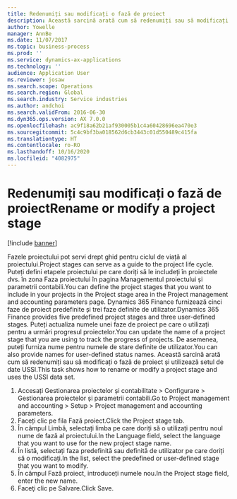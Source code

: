 ```yaml
---
title: Redenumiți sau modificați o fază de proiect
description: Această sarcină arată cum să redenumiți sau să modificați o fază de proiect.
author: Yowelle
manager: AnnBe
ms.date: 11/07/2017
ms.topic: business-process
ms.prod: ''
ms.service: dynamics-ax-applications
ms.technology: ''
audience: Application User
ms.reviewer: josaw
ms.search.scope: Operations
ms.search.region: Global
ms.search.industry: Service industries
ms.author: andchoi
ms.search.validFrom: 2016-06-30
ms.dyn365.ops.version: AX 7.0.0
ms.openlocfilehash: ac9f18a62b21af930005b1c4a60428696ea470e3
ms.sourcegitcommit: 5c4c9bf3ba018562d6cb3443c01d550489c415fa
ms.translationtype: HT
ms.contentlocale: ro-RO
ms.lasthandoff: 10/16/2020
ms.locfileid: "4082975"
---
```

# <a name="rename-or-modify-a-project-stage"></a><span data-ttu-id="6d25b-103">Redenumiți sau modificați o fază de proiect</span><span class="sxs-lookup"><span data-stu-id="6d25b-103">Rename or modify a project stage</span></span>

[!include [banner](../../includes/banner.md)]

<span data-ttu-id="6d25b-104">Fazele proiectului pot servi drept ghid pentru ciclul de viață al proiectului.</span><span class="sxs-lookup"><span data-stu-id="6d25b-104">Project stages can serve as a guide to the project life cycle.</span></span> <span data-ttu-id="6d25b-105">Puteți defini etapele proiectului pe care doriți să le includeți în proiectele dvs. în zona Faza proiectului în pagina Managementul proiectului și parametrii contabili.</span><span class="sxs-lookup"><span data-stu-id="6d25b-105">You can define the project stages that you want to include in your projects in the Project stage area in the Project management and accounting parameters page.</span></span> <span data-ttu-id="6d25b-106">Dynamics 365 Finance furnizează cinci faze de proiect predefinite și trei faze definite de utilizator.</span><span class="sxs-lookup"><span data-stu-id="6d25b-106">Dynamics 365 Finance provides five predefined project stages and three user-defined stages.</span></span> <span data-ttu-id="6d25b-107">Puteți actualiza numele unei faze de proiect pe care o utilizați pentru a urmări progresul proiectelor.</span><span class="sxs-lookup"><span data-stu-id="6d25b-107">You can update the name of a project stage that you are using to track the progress of projects.</span></span> <span data-ttu-id="6d25b-108">De asemenea, puteți furniza nume pentru numele de stare definite de utilizator.</span><span class="sxs-lookup"><span data-stu-id="6d25b-108">You can also provide names for user-defined status names.</span></span> <span data-ttu-id="6d25b-109">Această sarcină arată cum să redenumiți sau să modificați o fază de proiect și utilizează setul de date USSI.</span><span class="sxs-lookup"><span data-stu-id="6d25b-109">This task shows how to rename or modify a project stage and uses the USSI data set.</span></span>

1. <span data-ttu-id="6d25b-110">Accesați Gestionarea proiectelor și contabilitate > Configurare > Gestionarea proiectelor și parametrii contabili.</span><span class="sxs-lookup"><span data-stu-id="6d25b-110">Go to Project management and accounting > Setup > Project management and accounting parameters.</span></span>
2. <span data-ttu-id="6d25b-111">Faceți clic pe fila Fază proiect.</span><span class="sxs-lookup"><span data-stu-id="6d25b-111">Click the Project stage tab.</span></span>
3. <span data-ttu-id="6d25b-112">În câmpul Limbă, selectați limba pe care doriți să o utilizați pentru noul nume de fază al proiectului.</span><span class="sxs-lookup"><span data-stu-id="6d25b-112">In the Language field, select the language that you want to use for the new project stage name.</span></span>
4. <span data-ttu-id="6d25b-113">În listă, selectați faza predefinită sau definită de utilizator pe care doriți să o modificați.</span><span class="sxs-lookup"><span data-stu-id="6d25b-113">In the list, select the predefined or user-defined stage that you want to modify.</span></span> 
5. <span data-ttu-id="6d25b-114">În câmpul Fază proiect, introduceți numele nou.</span><span class="sxs-lookup"><span data-stu-id="6d25b-114">In the Project stage field, enter the new name.</span></span>
6. <span data-ttu-id="6d25b-115">Faceţi clic pe Salvare.</span><span class="sxs-lookup"><span data-stu-id="6d25b-115">Click Save.</span></span>
